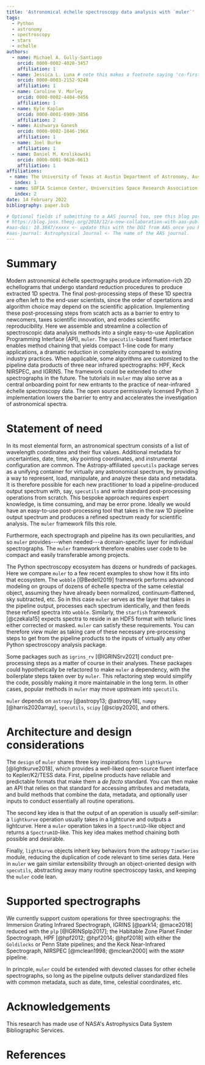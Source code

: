 ```yaml
---
title: 'Astronomical échelle spectroscopy data analysis with `muler`'
tags:
  - Python
  - astronomy
  - spectroscopy
  - stars
  - echelle
authors:
  - name: Michael A. Gully-Santiago
    orcid: 0000-0002-4020-3457
    affiliation: 1
  - name: Jessica L. Luna # note this makes a footnote saying 'co-first author'
    orcid: 0000-0003-2152-9248
    affiliation: 1
  - name: Caroline V. Morley
    orcid: 0000-0002-4404-0456
    affiliation: 1
  - name: Kyle Kaplan
    orcid: 0000-0001-6909-3856
    affiliation: 2
  - name: Aishwarya Ganesh
    orcid: 0000-0002-1846-196X
    affiliation: 1
  - name: Joel Burke
    affiliation: 1
  - name: Daniel M. Krolikowski
    orcid: 0000-0001-9626-0613
    affiliation: 1
affiliations:
 - name: The University of Texas at Austin Department of Astronomy, Austin, TX, USA
   index: 1
 - name: SOFIA Science Center, Universities Space Research Association, NASA Ames Research Center, Moffett Field, CA, USA
   index: 2
date: 14 February 2022
bibliography: paper.bib

# Optional fields if submitting to a AAS journal too, see this blog post:
# https://blog.joss.theoj.org/2018/12/a-new-collaboration-with-aas-publishing
#aas-doi: 10.3847/xxxxx <- update this with the DOI from AAS once you know it.
#aas-journal: Astrophysical Journal <- The name of the AAS journal.
---
```


# Summary

Modern astronomical échelle spectrographs produce information-rich 2D echellograms that undergo standard reduction procedures to produce extracted 1D spectra.  The final post-processing steps of these 1D spectra are often left to the end-user scientists, since the order of opertations and algorithm choice may depend on the scientific application.  Implementing these post-processing steps from scatch acts as a barrier to entry to newcomers, taxes scientific innovation, and erodes scientific reproducibility.  Here we assemble and streamline a collection of spectroscopic data analysis methods into a single easy-to-use Application Programming Interface (API), `muler`.  The `specutils`-based fluent interface enables method chaining that yields compact 1-line code for many applications, a dramatic reduction in complexity compared to existing industry practices.  When applicable, some algorithms are customized to the pipeline data products of three near infrared spectrographs: HPF, Keck NIRSPEC, and IGRINS.  The framework could be extended to other spectrographs in the future.  The tutorials in `muler` may also serve as a central onboarding point for new entrants to the practice of near-infrared échelle spectroscopy data.  The open source permissively licensed Python 3 implementation lowers the barrier to entry and accelerates the investigation of astronomical spectra.  

# Statement of need

In its most elemental form, an astronomical spectrum consists of a list of wavelength coordinates and their flux values.  Additional metadata for uncertainties, date, time, sky pointing coordinates, and instrumental configuration are common.  The Astropy-affiliated `specutils` package serves as a unifying container for virtually any astronomical spectrum, by providing a way to represent, load, manipulate, and analyze these data and metadata.  It is therefore possible for each new practitioner to load a pipeline-produced output spectrum with, say, `specutils` and write standard post-processing operations from scratch.  This bespoke approach requires expert knowledge, is time consuming, and may be error prone.  Ideally we would have an easy-to-use post-processing tool that takes in the raw 1D pipeline output spectrum and produces a refined spectrum ready for scientific analysis.  The `muler` framework fills this role.  

Furthermore, each spectrograph and pipeline has its own peculiarities, and so `muler` provides---when needed---a domain-specific layer for individual spectrographs.  The `muler` framework therefore enables user code to be compact and easily transferable among projects.

The Python spectroscopy ecosystem has dozens or hundreds of packages.  Here we compare `muler` to a few recent examples to show how it fits into that ecosystem.
The `wobble` [@Bedell2019] framework performs advanced modeling on groups of dozens of échelle spectra of the same celestial object, assuming they have already been normalized, continuum-flattened, sky subtracted, etc.  So in this case `muler` serves as the layer that takes in the pipeline output, processes each spectrum identically, and then feeds these refined spectra into `wobble`.  Similarly, the  `starfish` framework [@czekala15] expects spectra to reside in an HDF5 format with telluric lines either corrected or masked.  `muler` can satisfy these requirements.  You can therefore view muler as taking care of these necessary pre-processing steps to get from the pipeline products to the inputs of virtually any other Python spectroscopy analysis package.  

Some packages such as `igrins_rv` [@IGRINSrv2021] conduct pre-processing steps as a matter of course in their analyses.  These packages could hypothetically be refactored to make `muler` a dependency, with the boilerplate steps taken over by `muler`.  This refactoring step would simplify the code, possibly making it more maintainable in the long term.  In other cases, popular methods in `muler` may move upstream into `specutils`.

`muler` depends on `astropy` [@astropy13; @astropy18], `numpy` [@harris2020array], `specutils`, `scipy` [@scipy2020], and others.

# Architecture and design considerations

The `design` of `muler` shares three key inspirations from `lightkurve` [@lightkurve2018], which provides a well-liked open-source fluent interface to Kepler/K2/TESS data.  First, pipeline products have reliable and predictable formats that make them a *de facto* standard.  You can then make an API that relies on that standard for accessing attributes and metadata, and build methods that combine the data, metadata, and optionally user inputs to conduct essentially all routine operations.  

The second key idea is that the output of an operation is usually self-similar: a `lightkurve` operation usually takes in a lightcurve and outputs a lightcurve.  Here a `muler` operation takes in a `Spectrum1D`-like object and returns a `Spectrum1D`-like.  This key idea makes method chaining both possible and desirable.

Finally, `lightkurve` objects inherit key behaviors from the astropy `TimeSeries` module, reducing the duplication of code relevant to time series data.  Here in `muler` we gain similar extensibility through an object-oriented design with `specutils`, abstracting away many routine spectroscopy tasks, and keeping the `muler` code lean.


# Supported spectrographs

We currently support custom operations for three spectrographs: the Immersion Grating Infrared Spectrograph, IGRINS [@park14; @mace2018] reduced with the `plp` [@IGRINSplp2017]; the Habitable Zone Planet Finder Spectrograph, HPF [@hpf2012; @hpf2014; @hpf2018] with either the `Goldilocks` or Penn State pipelines; and the Keck Near-Infrared Spectrograph, NIRSPEC [@mclean1998; @mclean2000] with the `NSDRP` pipeline.  

In princple, `muler` could be extended with devoted classes for other échelle spectrographs, so long as the pipeline outputs deliver standardized files with common metadata, such as date, time, celestial coordinates, etc.


# Acknowledgements

This research has made use of NASA's Astrophysics Data System Bibliographic Services.  

# References